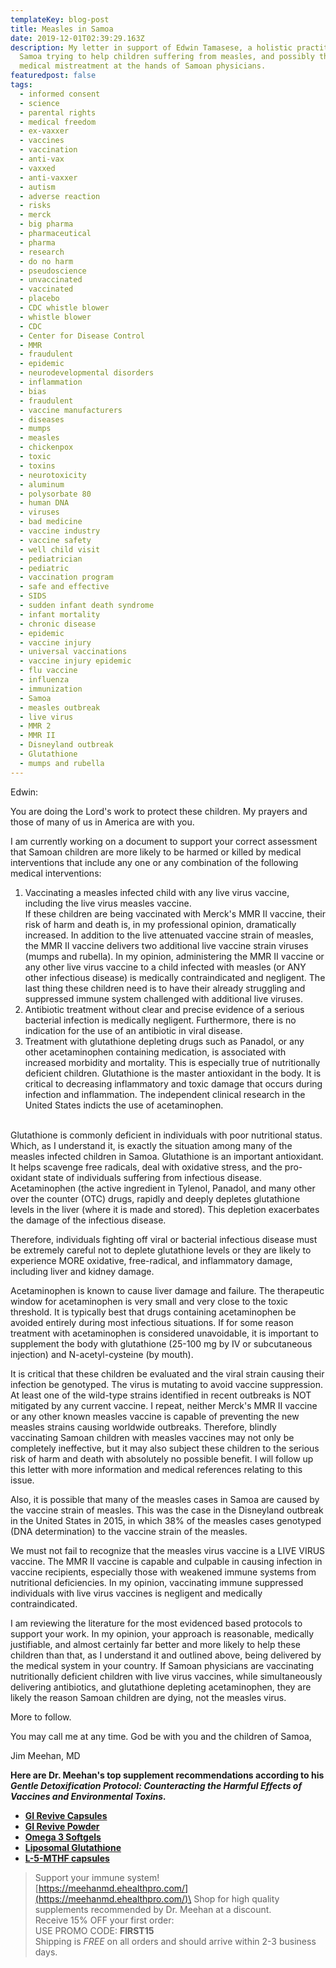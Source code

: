 ```yaml
---
templateKey: blog-post
title: Measles in Samoa
date: 2019-12-01T02:39:29.163Z
description: My letter in support of Edwin Tamasese, a holistic practitioner in
  Samoa trying to help children suffering from measles, and possibly their
  medical mistreatment at the hands of Samoan physicians.
featuredpost: false
tags:
  - informed consent
  - science
  - parental rights
  - medical freedom
  - ex-vaxxer
  - vaccines
  - vaccination
  - anti-vax
  - vaxxed
  - anti-vaxxer
  - autism
  - adverse reaction
  - risks
  - merck
  - big pharma
  - pharmaceutical
  - pharma
  - research
  - do no harm
  - pseudoscience
  - unvaccinated
  - vaccinated
  - placebo
  - CDC whistle blower
  - whistle blower
  - CDC
  - Center for Disease Control
  - MMR
  - fraudulent
  - epidemic
  - neurodevelopmental disorders
  - inflammation
  - bias
  - fraudulent
  - vaccine manufacturers
  - diseases
  - mumps
  - measles
  - chickenpox
  - toxic
  - toxins
  - neurotoxicity
  - aluminum
  - polysorbate 80
  - human DNA
  - viruses
  - bad medicine
  - vaccine industry
  - vaccine safety
  - well child visit
  - pediatrician
  - pediatric
  - vaccination program
  - safe and effective
  - SIDS
  - sudden infant death syndrome
  - infant mortality
  - chronic disease
  - epidemic
  - vaccine injury
  - universal vaccinations
  - vaccine injury epidemic
  - flu vaccine
  - influenza
  - immunization
  - Samoa
  - measles outbreak
  - live virus
  - MMR 2
  - MMR II
  - Disneyland outbreak
  - Glutathione
  - mumps and rubella
---
```

<!--StartFragment-->

Edwin:

You are doing the Lord's work to protect these children. My prayers and those of many of us in America are with you.

I am currently working on a document to support your correct assessment that Samoan children are more likely to be harmed or killed by medical interventions that include any one or any combination of the following medical interventions:

1. Vaccinating a measles infected child with any live virus vaccine, including the live virus measles vaccine.\
   If these children are being vaccinated with Merck's MMR II vaccine, their risk of harm and death is, in my professional opinion, dramatically increased. In addition to the live attenuated vaccine strain of measles, the MMR II vaccine delivers two additional live vaccine strain viruses (mumps and rubella). In my opinion, administering the MMR II vaccine or any other live virus vaccine to a child infected with measles (or ANY other infectious disease) is medically contraindicated and negligent. The last thing these children need is to have their already struggling and suppressed immune system challenged with additional live viruses.
2. Antibiotic treatment without clear and precise evidence of a serious bacterial infection is medically negligent. Furthermore, there is no indication for the use of an antibiotic in viral disease.
3. Treatment with glutathione depleting drugs such as Panadol, or any other acetaminophen containing medication, is associated with increased morbidity and mortality. This is especially true of nutritionally deficient children. Glutathione is the master antioxidant in the body. It is critical to decreasing inflammatory and toxic damage that occurs during infection and inflammation. The independent clinical research in the United States indicts the use of acetaminophen.

\
Glutathione is commonly deficient in individuals with poor nutritional status. Which, as I understand it, is exactly the situation among many of the measles infected children in Samoa. Glutathione is an important antioxidant. It helps scavenge free radicals, deal with oxidative stress, and the pro-oxidant state of individuals suffering from infectious disease. Acetaminophen (the active ingredient in Tylenol, Panadol, and many other over the counter (OTC) drugs, rapidly and deeply depletes glutathione levels in the liver (where it is made and stored). This depletion exacerbates the damage of the infectious disease.

Therefore, individuals fighting off viral or bacterial infectious disease must be extremely careful not to deplete glutathione levels or they are likely to experience MORE oxidative, free-radical, and inflammatory damage, including liver and kidney damage.

Acetaminophen is known to cause liver damage and failure. The therapeutic window for acetaminophen is very small and very close to the toxic threshold. It is typically best that drugs containing acetaminophen be avoided entirely during most infectious situations. If for some reason treatment with acetaminophen is considered unavoidable, it is important to supplement the body with glutathione (25-100 mg by IV or subcutaneous injection) and N-acetyl-cysteine (by mouth).

It is critical that these children be evaluated and the viral strain causing their infection be genotyped. The virus is mutating to avoid vaccine suppression. At least one of the wild-type strains identified in recent outbreaks is NOT mitigated by any current vaccine. I repeat, neither Merck's MMR II vaccine or any other known measles vaccine is capable of preventing the new measles strains causing worldwide outbreaks. Therefore, blindly vaccinating Samoan children with measles vaccines may not only be completely ineffective, but it may also subject these children to the serious risk of harm and death with absolutely no possible benefit. I will follow up this letter with more information and medical references relating to this issue.

Also, it is possible that many of the measles cases in Samoa are caused by the vaccine strain of measles. This was the case in the Disneyland outbreak in the United States in 2015, in which 38% of the measles cases genotyped (DNA determination) to the vaccine strain of the measles.

We must not fail to recognize that the measles virus vaccine is a LIVE VIRUS vaccine. The MMR II vaccine is capable and culpable in causing infection in vaccine recipients, especially those with weakened immune systems from nutritional deficiencies. In my opinion, vaccinating immune suppressed individuals with live virus vaccines is negligent and medically contraindicated.

I am reviewing the literature for the most evidenced based protocols to support your work. In my opinion, your approach is reasonable, medically justifiable, and almost certainly far better and more likely to help these children than that, as I understand it and outlined above, being delivered by the medical system in your country. If Samoan physicians are vaccinating nutritionally deficient children with live virus vaccines, while simultaneously delivering antibiotics, and glutathione depleting acetaminophen, they are likely the reason Samoan children are dying, not the measles virus.

More to follow.

You may call me at any time. God be with you and the children of Samoa,

Jim Meehan, MD

<!--EndFragment-->

**Here are Dr. Meehan's top supplement recommendations according to his *Gentle Detoxification Protocol: Counteracting the Harmful Effects of Vaccines and Environmental Toxins.***

* **[GI Revive Capsules](https://meehanmd.ehealthpro.com/products/gi-revive)**
* **[GI Revive Powder](https://meehanmd.ehealthpro.com/products/gi-revive-1)**
* **[Omega 3 Softgels](https://meehanmd.ehealthpro.com/products/omegavail-synergy-60-softgels)**
* **[Liposomal Glutathione](https://meehanmd.ehealthpro.com/products/liposomal-glutathione)**
* **[L-5-MTHF capsules](https://meehanmd.ehealthpro.com/products/l-5-mthf-500-mcg)**



> Support your immune system!\
> [https://meehanmd.ehealthpro.​com/](https://meehanmd.ehealthpro.com/)\
> Shop for high quality supplements recommended by Dr. Meehan at a discount.\
> Receive 15% OFF your first order:\
> USE PROMO CODE: **FIRST15**\
> Shipping is *FREE* on all orders and should arrive within 2-3 business days.